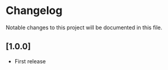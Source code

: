 # Changelog

Notable changes to this project will be documented in this file.

## [1.0.0]

- First release
